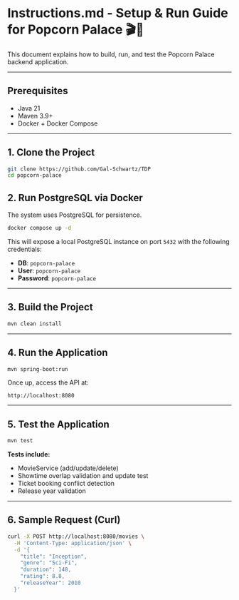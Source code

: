 # Instructions.md - Setup & Run Guide for Popcorn Palace 🎬🍿

This document explains how to build, run, and test the Popcorn Palace backend application.

---

## Prerequisites

- Java 21  
- Maven 3.9+  
- Docker + Docker Compose  

---

## 1. Clone the Project

```bash
git clone https://github.com/Gal-Schwartz/TDP
cd popcorn-palace
```

##  2. Run PostgreSQL via Docker

The system uses PostgreSQL for persistence.

```bash
docker compose up -d
```

This will expose a local PostgreSQL instance on port `5432` with the following credentials:

- **DB**: `popcorn-palace`  
- **User**: `popcorn-palace`  
- **Password**: `popcorn-palace`  

---

## 3. Build the Project

```bash
mvn clean install
```

---

## 4. Run the Application

```bash
mvn spring-boot:run
```

Once up, access the API at:

```
http://localhost:8080
```

---

## 5. Test the Application

```bash
mvn test
```

**Tests include:**

- MovieService (add/update/delete)  
- Showtime overlap validation and update test  
- Ticket booking conflict detection  
- Release year validation  

---

## 6. Sample Request (Curl)

```bash
curl -X POST http://localhost:8080/movies \
  -H 'Content-Type: application/json' \
  -d '{
    "title": "Inception",
    "genre": "Sci-Fi",
    "duration": 148,
    "rating": 8.8,
    "releaseYear": 2010
  }'
```
